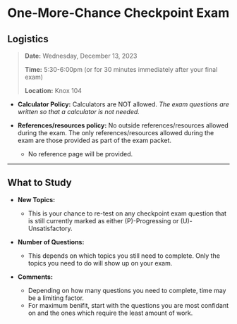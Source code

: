 One-More-Chance Checkpoint Exam
============================


## Logistics

> **Date:** Wednesday, December 13, 2023
>
> **Time:** 5:30-6:00pm (or for 30 minutes immediately after your final exam)
>
> **Location:** Knox 104 


 - **Calculator Policy:** Calculators are NOT allowed. _The exam questions are written so that a calculator is not needed._

- **References/resources policy:** No outside references/resources allowed during the exam.  The only references/resources allowed during the exam are those provided as part of the exam packet. 
    - No reference page will be provided.  

---


## What to Study

- **New Topics:**
    - This is your chance to re-test on any checkpoint exam question that is still currently marked as either (P)-Progressing or (U)-Unsatisfactory.

- **Number of Questions:** 
    - This depends on which topics you still need to complete. Only the topics you need to do will show up on your exam.

- **Comments:**
    - Depending on how many questions you need to complete, time may be a limiting factor.
    - For maximum benifit, start with the questions you are most confidant on and the ones which require the least amount of work.

